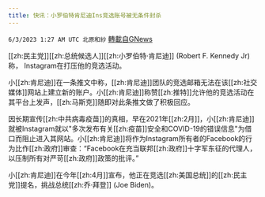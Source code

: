 ```yaml
---
title: 快讯：小罗伯特肯尼迪Ins竞选账号被无条件封杀
---
```

`6/3/2023 1:27 AM UTC 北原和紗` [轉載自GNews](https://gnews.org/articles/1353690)

[[zh:民主党]][[zh:总统候选人]][[zh:小罗伯特·肯尼迪]] (Robert F. Kennedy Jr)称， Instagram在打压他的竞选活动。

小[[zh:肯尼迪]]在一条推文中称，[[zh:肯尼迪]]团队的竞选邮箱无法在该[[zh:社交媒体]]网站上建立新的账户。小[[zh:肯尼迪]]称赞[[zh:推特]]允许他的竞选活动在其平台上发声，[[zh:马斯克]]随即对此条推文做了积极回应。

因长期宣传[[zh:中共病毒疫苗]]的真相，早在2021年[[zh:2月]]，小[[zh:肯尼迪]]就被Instagram就以"多次发布有关[[zh:疫苗]]安全和COVID-19的错误信息"为借口而阻止进入其网站。小[[zh:肯尼迪]]将作为Instagram所有者的Facebook的行为比作[[zh:政府]]审查：“Facebook在充当联邦[[zh:政府]]十字军东征的代理人，以压制所有对严苛[[zh:政府]]政策的批评。”

小[[zh:肯尼迪]]在今年[[zh:4月]]宣布，他正在竞选[[zh:美国总统]]的[[zh:民主党]]提名，挑战总统[[zh:乔·拜登]] (Joe Biden)。
